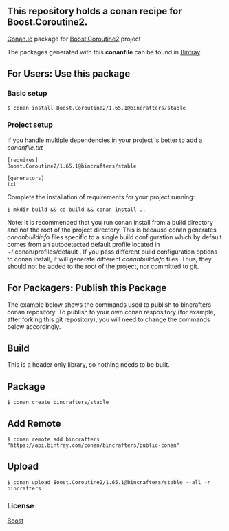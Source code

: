 ## This repository holds a conan recipe for Boost.Coroutine2.

[Conan.io](https://conan.io) package for [Boost.Coroutine2](https://github.com/Boostorg/Coroutine2) project

The packages generated with this **conanfile** can be found in [Bintray](https://bintray.com/bincrafters/public-conan/Boost.Coroutine2%3Abincrafters).

## For Users: Use this package

### Basic setup

    $ conan install Boost.Coroutine2/1.65.1@bincrafters/stable

### Project setup

If you handle multiple dependencies in your project is better to add a *conanfile.txt*

    [requires]
    Boost.Coroutine2/1.65.1@bincrafters/stable

    [generators]
    txt

Complete the installation of requirements for your project running:

    $ mkdir build && cd build && conan install ..
	
Note: It is recommended that you run conan install from a build directory and not the root of the project directory.  This is because conan generates *conanbuildinfo* files specific to a single build configuration which by default comes from an autodetected default profile located in ~/.conan/profiles/default .  If you pass different build configuration options to conan install, it will generate different *conanbuildinfo* files.  Thus, they should not be added to the root of the project, nor committed to git. 

## For Packagers: Publish this Package

The example below shows the commands used to publish to bincrafters conan repository. To publish to your own conan respository (for example, after forking this git repository), you will need to change the commands below accordingly. 

## Build  

This is a header only library, so nothing needs to be built.

## Package 

    $ conan create bincrafters/stable
	
## Add Remote

	$ conan remote add bincrafters "https://api.bintray.com/conan/bincrafters/public-conan"

## Upload

    $ conan upload Boost.Coroutine2/1.65.1@bincrafters/stable --all -r bincrafters

### License
[Boost](www.boost.org/LICENSE_1_0.txt)
